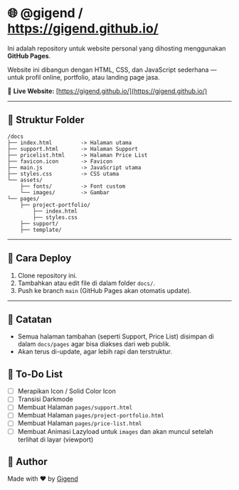 # 🌐 @gigend / https://gigend.github.io/

Ini adalah repository untuk website personal yang dihosting menggunakan **GitHub Pages**.

Website ini dibangun dengan HTML, CSS, dan JavaScript sederhana — untuk profil online, portfolio, atau landing page jasa.

🔗 **Live Website:**  [https://gigend.github.io/](https://gigend.github.io/)

---

## 💾 Struktur Folder

```
/docs
├── index.html         -> Halaman utama
├── support.html       -> Halaman Support
├── pricelist.html     -> Halaman Price List
├── favicon.icon       -> Favicon
├── main.js            -> JavaScript utama
├── styles.css         -> CSS utama
└── assets/
    ├── fonts/         -> Font custom
    └── images/        -> Gambar
└── pages/
    ├── project-portfolio/ 
        ├── index.html
        ├── styles.css
    ├── support/ 
    ├── template/
```

---

## 🚀 Cara Deploy

1. Clone repository ini.
2. Tambahkan atau edit file di dalam folder `docs/`.
3. Push ke branch `main` (GitHub Pages akan otomatis update).

---

## 🎯 Catatan

- Semua halaman tambahan (seperti Support, Price List) disimpan di dalam `docs/pages` agar bisa diakses dari web publik.
- Akan terus di-update, agar lebih rapi dan terstruktur.

## 📝 To-Do List

- [ ] Merapikan Icon / Solid Color Icon
- [ ] Transisi Darkmode
- [ ] Membuat Halaman `pages/support.html`
- [ ] Membuat Halaman `pages/project-portfolio.html`
- [ ] Membuat Halaman `pages/price-list.html`
- [ ] Membuat Animasi Lazyload untuk `images` dan akan muncul setelah terlihat di layar (viewport)

## 👤 Author

Made with ❤️ by [Gigend](https://gigend.github.io/)